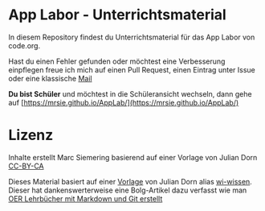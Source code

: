 # App Labor - Unterrichtsmaterial
In diesem Repository findest du Unterrichtsmaterial für das App Labor von code.org.

Hast du einen Fehler gefunden oder möchtest eine Verbesserung einpflegen freue ich mich auf einen Pull Request, einen Eintrag unter Issue oder eine klassische [Mail](mailto:m.siemering.edu@gmail.com)

**Du bist Schüler** und möchtest in die Schüleransicht wechseln, dann gehe auf [https://mrsie.github.io/AppLab/](https://mrsie.github.io/AppLab/)


# Lizenz
Inhalte erstellt Marc Siemering basierend auf einer Vorlage von Julian Dorn [CC-BY-CA](https://creativecommons.org/licenses/by-sa/4.0/deed.de)

Dieses Material basiert auf einer [Vorlage](https://github.com/wi-wissen/informatikschulbuch) von Julian Dorn alias [wi-wissen](https://github.com/wi-wissen/). Dieser hat dankenswerterweise eine Bolg-Artikel dazu verfasst wie man [OER Lehrbücher mit Markdown und Git erstellt](https://blog.wi-wissen.de/post/oer-lehrbuecher-mit-markdown-und-git-erstellen)

